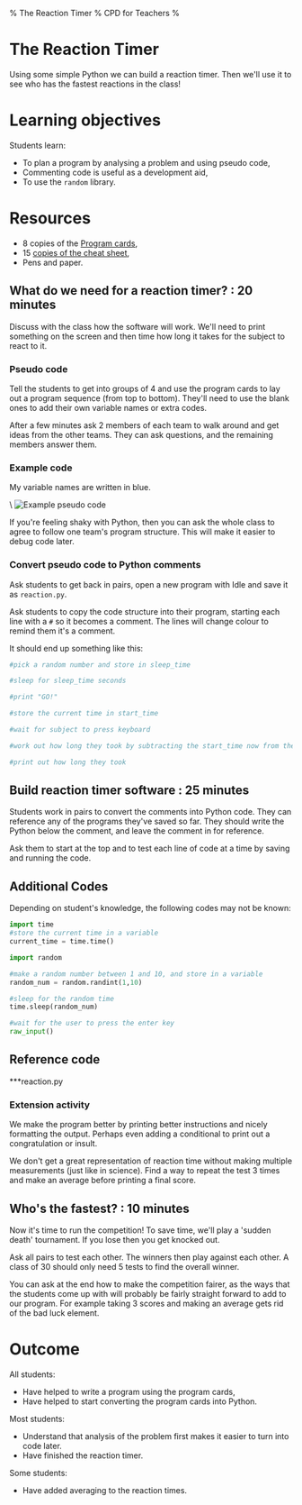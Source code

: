% The Reaction Timer
% CPD for Teachers
%

# The Reaction Timer

Using some simple Python we can build a reaction timer.
Then we'll use it to see who has the fastest reactions in the class!

# Learning objectives

Students learn:

* To plan a program by analysing a problem and using pseudo code,
* Commenting code is useful as a development aid,
* To use the `random` library.

# Resources

* 8 copies of the [Program cards](program_cards.pdf),
* 15 [copies of the cheat sheet](cheatsheet.pdf),
* Pens and paper.

## What do we need for a reaction timer? : 20 minutes

Discuss with the class how the software will work. 
We'll need to print something on the screen and then time how long it takes for the subject to react to it.

### Pseudo code

Tell the students to get into groups of 4 and use the program cards to lay out a program sequence (from top to bottom).
They'll need to use the blank ones to add their own variable names or extra codes.

After a few minutes ask 2 members of each team to walk around and get ideas from the other teams. They can ask questions, and the remaining members answer them.

### Example code

My variable names are written in blue.

\ ![Example pseudo code](reaction_code_cards.png)

If you're feeling shaky with Python, then you can ask the whole class to agree to follow one team's program structure. This will make it easier to debug code later.

### Convert pseudo code to Python comments

Ask students to get back in pairs, open a new program with Idle and save it as `reaction.py`.

Ask students to copy the code structure into their program, starting each line with a `#` so it becomes a comment.
The lines will change colour to remind them it's a comment.

It should end up something like this:

~~~ python
#pick a random number and store in sleep_time

#sleep for sleep_time seconds

#print "GO!"

#store the current time in start_time

#wait for subject to press keyboard

#work out how long they took by subtracting the start_time now from the time now

#print out how long they took
~~~

## Build reaction timer software : 25 minutes

Students work in pairs to convert the comments into Python code. They can reference any of the programs they've saved so far. They should write the Python below the comment, and leave the comment in for reference.

Ask them to start at the top and to test each line of code at a time by saving and running the code.

## Additional Codes

Depending on student's knowledge, the following codes may not be known:

~~~ python
import time
#store the current time in a variable
current_time = time.time()

import random

#make a random number between 1 and 10, and store in a variable
random_num = random.randint(1,10)

#sleep for the random time
time.sleep(random_num)

#wait for the user to press the enter key
raw_input()
~~~

## Reference code

***reaction.py

### Extension activity

We make the program better by printing better instructions and nicely formatting the output. Perhaps even adding a conditional to print out a congratulation or insult.

We don't get a great representation of reaction time without making multiple measurements (just like in science). Find a way to repeat the test 3 times and make an average before printing a final score.

## Who's the fastest? : 10 minutes

Now it's time to run the competition! To save time, we'll play a 'sudden death' tournament. If you lose then you get knocked out. 

Ask all pairs to test each other. The winners then play against each other. A class of 30 should only need 5 tests to find the overall winner.

You can ask at the end how to make the competition fairer, as the ways that the students come up with will probably be fairly straight forward to add to our program. For example taking 3 scores and making an average gets rid of the bad luck element.

# Outcome

All students:

* Have helped to write a program using the program cards,
* Have helped to start converting the program cards into Python.

Most students:

* Understand that analysis of the problem first makes it easier to turn into code later.
* Have finished the reaction timer.

Some students:

* Have added averaging to the reaction times.
